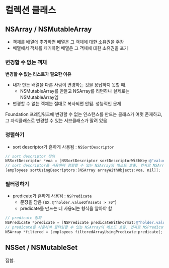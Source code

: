 # 컬렉션 클래스

## NSArray / NSMutableArray

- 객체를 배열에 추가하면 배열은 그 객체에 대한 소유권을 주장
- 배열에서 객체를 제거하면 배열은 그 객체에 대한 소유권을 포기

### 변경할 수 없는 객체

**변경할 수 없는 리스트가 필요한 이유**

- 내가 만든 배열을 다른 사람이 변경하는 것을 용납하지 못할 때.
  - NSMutableArray를 만들고 NSArray를 리턴하나 실제로는 NSMutableArray임
- 변경할 수 없는 객체는 절대로 복사되면 안됨. 성능적인 문제

Foundation 프레임워크에 변경할 수 없는 인스턴스를 만드는 클래스가 여럿 존재하고, 그 자식클래스로 변경할 수 있는 서브클래스가 딸려 있음

### 정렬하기

- sort descriptor가 흔하게 사용됨 : `NSSortDescriptor`

```objective-c
// sort descriptor 정의
NSSortDescriptor *voa = [NSSortDescriptor sortDescriptorWithKey:@"valueOfAssets" ascending:YES];
// sort descriptor를 사용하여 정렬할 수 있는 NSArray의 메소드 호출. 인자로 NSArray 타입의 인스턴스가 들어감
[employees sortUsingDescriptors:[NSArray arrayWithObjects:voa, nil]];
```

### 필터링하기

- predicate가 흔하게 사용됨 : `NSPredicate`
  - 문장을 담음 (ex. `@"holder.valueOfAssets > 70"`)
  - predicate를 만드는 데 사용되는 형식을 알아야 함

```objective-c
// predicate 정의
NSPredicate *predicate = [NSPredicate predicateWithFormat:@"holder.valueOfAssets > 70"];
// predicate를 사용하여 필터링할 수 있는 NSArray의 메소드 호출. 인자로 NSPredicate 타입의 인스턴스가 들어감
NSArray *filtered = [employees filteredArrayUsingPredicate:predicate];
```



## NSSet / NSMutableSet

집합.